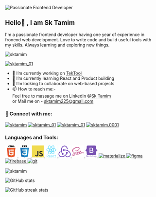 ![Passionate Frontend Developer](https://media-exp1.licdn.com/dms/image/C5616AQGZcPZ0l5zYVg/profile-displaybackgroundimage-shrink_350_1400/0/1650436410189?e=2147483647&v=beta&t=w_A8QnIeoLTd3Q8i1xJnsrxu_BlMadcddESRQKORTrw)

## Hello👋 , I am Sk Tamim

I'm a passionate frontend developer having one year of experience in fronend web development. Love to write code and build useful tools  with my skills. Always learning and exploring  new things.


<p align="left"> <img src="https://komarev.com/ghpvc/?username=sktamim&label=Profile%20views&color=0e75b6&style=flat" alt="sktamim" /> </p>
<p align="left"> <a href="https://twitter.com/sktamim_01" target="blank"><img src="https://img.shields.io/twitter/follow/sktamim_01?logo=twitter&style=for-the-badge" alt="sktamim_01" /></a> </p>

- 🔭 I’m currently working on [TekTool](https://github.com/SkTamim/tek-tool)
- 🌱 I’m currently learning React and Product building 
- 👯 I’m looking to collaborate on web-based projects 
- 📫 How to reach me:- <br>
Feel free to massage me on LinkedIn <a href="https://www.linkedin.com/in/sktamim/">@Sk Tamim</a><br>
or Mail me on - sktamim225@gmail.com


<h3 align="left"> &#128588; Connect with me:</h3>
<p align="left">
<a href="https://linkedin.com/in/sktamim" target="blank"><img align="center" src="https://raw.githubusercontent.com/rahuldkjain/github-profile-readme-generator/master/src/images/icons/Social/linked-in-alt.svg" alt="sktamim" height="30" width="40" /></a>
  <a href="https://twitter.com/sktamim_01" target="blank"><img align="center" src="https://raw.githubusercontent.com/rahuldkjain/github-profile-readme-generator/master/src/images/icons/Social/twitter.svg" alt="sktamim_01" height="30" width="40" /></a>
<a href="https://instagram.com/sktamim_01" target="blank"><img align="center" src="https://raw.githubusercontent.com/rahuldkjain/github-profile-readme-generator/master/src/images/icons/Social/instagram.svg" alt="sktamim_01" height="30" width="40" /></a>
  <a href="https://fb.com/sktamim.0001" target="blank"><img align="center" src="https://raw.githubusercontent.com/rahuldkjain/github-profile-readme-generator/master/src/images/icons/Social/facebook.svg" alt="sktamim.0001" height="30" width="40" /></a>
</p>


<h3 align="left">Languages and Tools:</h3>
<p align="left"> 
    <a href="https://www.w3.org/html/" target="_blank" rel="noreferrer"> <img src="https://raw.githubusercontent.com/devicons/devicon/master/icons/html5/html5-original-wordmark.svg" alt="html5" width="40" height="40"/> </a> 
  <a href="https://www.w3schools.com/css/" target="_blank" rel="noreferrer"> <img src="https://raw.githubusercontent.com/devicons/devicon/master/icons/css3/css3-original-wordmark.svg" alt="css3" width="40" height="40"/> </a>
   <a href="https://developer.mozilla.org/en-US/docs/Web/JavaScript" target="_blank" rel="noreferrer"> <img src="https://raw.githubusercontent.com/devicons/devicon/master/icons/javascript/javascript-original.svg" alt="javascript" width="40" height="40"/> </a>
   <a href="https://reactjs.org/" target="_blank" rel="noreferrer"> <img src="https://raw.githubusercontent.com/devicons/devicon/master/icons/react/react-original-wordmark.svg" alt="react" width="40" height="40"/> </a> 
  <a href="https://redux.js.org" target="_blank" rel="noreferrer"> <img src="https://raw.githubusercontent.com/devicons/devicon/master/icons/redux/redux-original.svg" alt="redux" width="40" height="40"/> </a>
   <a href="https://sass-lang.com" target="_blank" rel="noreferrer"> <img src="https://raw.githubusercontent.com/devicons/devicon/master/icons/sass/sass-original.svg" alt="sass" width="40" height="40"/> </a> 
 <a href="https://getbootstrap.com" target="_blank" rel="noreferrer"> <img src="https://raw.githubusercontent.com/devicons/devicon/master/icons/bootstrap/bootstrap-plain-wordmark.svg" alt="bootstrap" width="40" height="40"/> </a>
  <a href="https://materializecss.com/" target="_blank" rel="noreferrer"> <img src="https://raw.githubusercontent.com/prplx/svg-logos/5585531d45d294869c4eaab4d7cf2e9c167710a9/svg/materialize.svg" alt="materialize" width="40" height="40"/> </a>
 <a href="https://www.figma.com/" target="_blank" rel="noreferrer"> <img src="https://www.vectorlogo.zone/logos/figma/figma-icon.svg" alt="figma" width="40" height="40"/> </a>
  <a href="https://firebase.google.com/" target="_blank" rel="noreferrer"> <img src="https://www.vectorlogo.zone/logos/firebase/firebase-icon.svg" alt="firebase" width="40" height="40"/> </a>
  <a href="https://git-scm.com/" target="_blank" rel="noreferrer"> <img src="https://www.vectorlogo.zone/logos/git-scm/git-scm-icon.svg" alt="git" width="40" height="40"/> </a>
</p>

<p><img align="center" src="https://github-readme-stats.vercel.app/api/top-langs?username=sktamim&show_icons=true&locale=en&layout=compact" alt="sktamim" /></p>


![GitHub stats](https://github-readme-stats.vercel.app/api?username=sktamim&show_icons=true&count_private=true)  

![GitHub streak stats](https://github-readme-streak-stats.herokuapp.com/?user=sktamim)  

